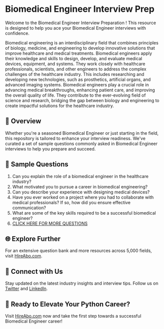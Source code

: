 # Biomedical Engineer Interview Prep

Welcome to the Biomedical Engineer Interview Preparation ! This resource is designed to help you ace your Biomedical Engineer interviews with confidence.

Biomedical engineering is an interdisciplinary field that combines principles of biology, medicine, and engineering to develop innovative solutions that improve healthcare and medical treatments. Biomedical engineers apply their knowledge and skills to design, develop, and evaluate medical devices, equipment, and systems. They work closely with healthcare professionals, scientists, and other engineers to address the complex challenges of the healthcare industry. This includes researching and developing new technologies, such as prosthetics, artificial organs, and advanced imaging systems. Biomedical engineers play a crucial role in advancing medical breakthroughs, enhancing patient care, and improving the overall quality of life. They contribute to the ever-evolving field of science and research, bridging the gap between biology and engineering to create impactful solutions for the healthcare industry.

## 🚀 Overview

Whether you're a seasoned Biomedical Engineer or just starting in the field, this repository is tailored to enhance your interview readiness. We've curated a set of sample questions commonly asked in Biomedical Engineer interviews to help you prepare and succeed.

## 📝 Sample Questions

1. Can you explain the role of a biomedical engineer in the healthcare industry?
2. What motivated you to pursue a career in biomedical engineering?
3. Can you describe your experience with designing medical devices?
4. Have you ever worked on a project where you had to collaborate with medical professionals? If so, how did you ensure effective communication?
5. What are some of the key skills required to be a successful biomedical engineer?
6. [CLICK HERE FOR MORE QUESTIONS](https://hireabo.com/job/5_1_41/Biomedical%20Engineer)

## 🌐 Explore Further

For an extensive question bank and more resources across 5,000 fields, visit [HireAbo.com](https://www.hireabo.com).

## 📱 Connect with Us

Stay updated on the latest industry insights and interview tips. Follow us on [Twitter](https://twitter.com/hireabo) and [LinkedIn](https://www.linkedin.com/in/hire-abo-3609972a8/).

## 🚀 Ready to Elevate Your Python Career?

Visit [HireAbo.com](https://www.hireabo.com) now and take the first step towards a successful Biomedical Engineer career!